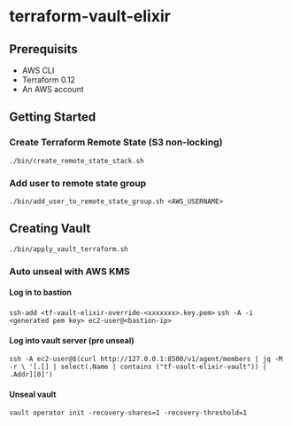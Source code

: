 # terraform-vault-elixir
## Prerequisits 
  * AWS CLI
  * Terraform 0.12
  * An AWS account
  
## Getting Started
### Create Terraform Remote State (S3 non-locking)
`./bin/create_remote_state_stack.sh`
### Add user to remote state group
`./bin/add_user_to_remote_state_group.sh <AWS_USERNAME>`
## Creating Vault
`./bin/apply_vault_terraform.sh` 
### Auto unseal with AWS KMS
#### Log in to bastion
`ssh-add <tf-vault-elixir-override-<xxxxxxx>.key.pem>`
`ssh -A -i <generated pem key> ec2-user@<bastion-ip>`
#### Log into vault server (pre unseal)
`ssh -A ec2-user@$(curl http://127.0.0.1:8500/v1/agent/members | jq -M -r \
      '[.[] | select(.Name | contains ("tf-vault-elixir-vault")) | .Addr][0]')`
#### Unseal vault
`vault operator init -recovery-shares=1 -recovery-threshold=1`
